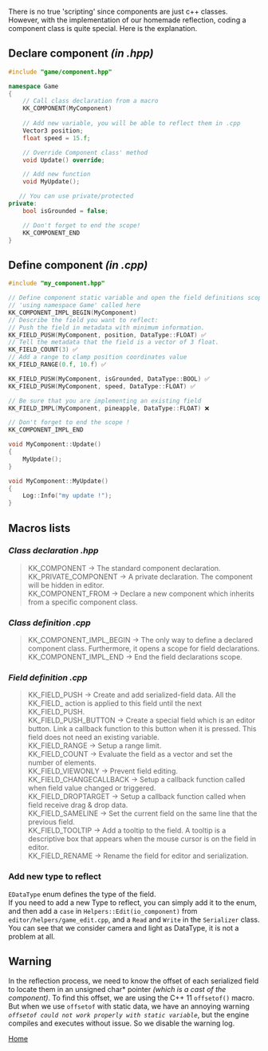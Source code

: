   There is no true 'scripting' since components are just c++ classes. However, with the implementation of our homemade reflection, coding a component class is quite special. Here is the explanation.  

## Declare component _(in .hpp)_  
```c++
#include "game/component.hpp"  

namespace Game
{
    // Call class declaration from a macro
    KK_COMPONENT(MyComponent)
    
    // Add new variable, you will be able to reflect them in .cpp
    Vector3 position;
    float speed = 15.f;

    // Override Component class' method
    void Update() override;

    // Add new function
    void MyUpdate();

   // You can use private/protected
private:
    bool isGrounded = false;

    // Don't forget to end the scope!
    KK_COMPONENT_END
}
```    


## Define component _(in .cpp)_  
```c++
#include "my_component.hpp"

// Define component static variable and open the field definitions scope,
// 'using namespace Game' called here
KK_COMPONENT_IMPL_BEGIN(MyComponent)
// Describe the field you want to reflect:
// Push the field in metadata with minimum information.
KK_FIELD_PUSH(MyComponent, position, DataType::FLOAT) ✅
// Tell the metadata that the field is a vector of 3 float.
KK_FIELD_COUNT(3) ✅
// Add a range to clamp position coordinates value
KK_FIELD_RANGE(0.f, 10.f) ✅

KK_FIELD_PUSH(MyComponent, isGrounded, DataType::BOOL) ✅
KK_FIELD_PUSH(MyComponent, speed, DataType::FLOAT) ✅

// Be sure that you are implementing an existing field
KK_FIELD_IMPL(MyComponent, pineapple, DataType::FLOAT) ❌  

// Don't forget to end the scope !
KK_COMPONENT_IMPL_END

void MyComponent::Update()
{
    MyUpdate();
}

void MyComponent::MyUpdate()
{
    Log::Info("my update !");
}
```  

## Macros lists 
### _Class declaration .hpp_  
> KK_COMPONENT -> The standard component declaration.  
> KK_PRIVATE_COMPONENT -> A private declaration. The component will be hidden in editor.  
> KK_COMPONENT_FROM -> Declare a new component which inherits from a specific component class.  

### _Class definition .cpp_  
> KK_COMPONENT_IMPL_BEGIN -> The only way to define a declared component class. Furthermore, it opens a scope for field declarations.  
> KK_COMPONENT_IMPL_END -> End the field declarations scope.  

### _Field definition .cpp_  
> KK_FIELD_PUSH -> Create and add serialized-field data. All the KK_FIELD_ action is applied to this field until the next KK_FIELD_PUSH.   
> KK_FIELD_PUSH_BUTTON -> Create a special field which is an editor button. Link a callback function to this button when it is pressed. This field does not need an existing variable.  
> KK_FIELD_RANGE -> Setup a range limit.  
> KK_FIELD_COUNT -> Evaluate the field as a vector and set the number of elements.  
> KK_FIELD_VIEWONLY -> Prevent field editing.  
> KK_FIELD_CHANGECALLBACK -> Setup a callback function called when field value changed or triggered.  
> KK_FIELD_DROPTARGET -> Setup a callback function called when field receive drag & drop data.  
> KK_FIELD_SAMELINE -> Set the current field on the same line that the previous field.  
> KK_FIELD_TOOLTIP -> Add a tooltip to the field. A tooltip is a descriptive box that appears when the mouse cursor is on the field in editor.  
> KK_FIELD_RENAME -> Rename the field for editor and serialization.   

### Add new type to reflect  
`EDataType` enum defines the type of the field.  
If you need to add a new Type to reflect, you can simply add it to the enum, and then add a `case` in `Helpers::Edit(io_component)` from `editor/helpers/game_edit.cpp`, and a `Read` and `Write` in the `Serializer` class.  
You can see that we consider camera and light as DataType, it is not a problem at all.  

## Warning  
In the reflection process, we need to know the offset of each serialized field to locate them in an unsigned char* pointer _(which is a cast of the component)_. To find this offset, we are using the C++ 11 `offsetof()` macro. But when we use `offsetof` with static data, we have an annoying warning _`offsetof could not work properly with static variable`_, but the engine compiles and executes without issue. So we disable the warning log.

[Home](README.md)
